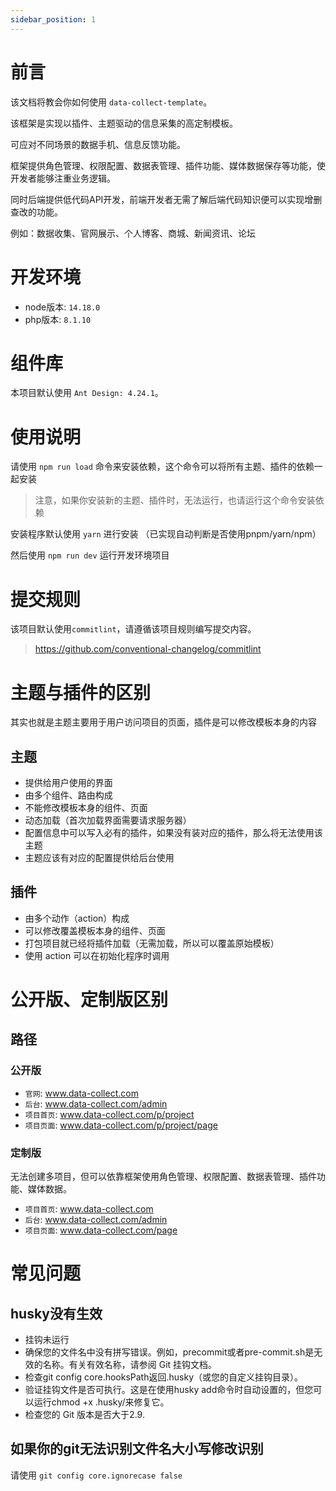 ```yaml
---
sidebar_position: 1
---
```


# 前言

该文档将教会你如何使用 `data-collect-template`。

该框架是实现以插件、主题驱动的信息采集的高定制模板。

可应对不同场景的数据手机、信息反馈功能。

框架提供角色管理、权限配置、数据表管理、插件功能、媒体数据保存等功能，使开发者能够注重业务逻辑。

同时后端提供低代码API开发，前端开发者无需了解后端代码知识便可以实现增删查改的功能。

例如：数据收集、官网展示、个人博客、商城、新闻资讯、论坛

# 开发环境

* node版本: `14.18.0`
* php版本: `8.1.10`

# 组件库

本项目默认使用 `Ant Design: 4.24.1`。

# 使用说明

请使用 `npm run load` 命令来安装依赖，这个命令可以将所有主题、插件的依赖一起安装

> 注意，如果你安装新的主题、插件时，无法运行，也请运行这个命令安装依赖

安装程序默认使用 `yarn` 进行安装 （已实现自动判断是否使用pnpm/yarn/npm）

然后使用 `npm run dev` 运行开发环境项目

# 提交规则

该项目默认使用`commitlint`，请遵循该项目规则编写提交内容。

> https://github.com/conventional-changelog/commitlint

# 主题与插件的区别

其实也就是主题主要用于用户访问项目的页面，插件是可以修改模板本身的内容

## 主题

* 提供给用户使用的界面
* 由多个组件、路由构成
* 不能修改模板本身的组件、页面
* 动态加载（首次加载界面需要请求服务器）
* 配置信息中可以写入必有的插件，如果没有装对应的插件，那么将无法使用该主题
* 主题应该有对应的配置提供给后台使用

## 插件

* 由多个动作（action）构成
* 可以修改覆盖模板本身的组件、页面
* 打包项目就已经将插件加载（无需加载，所以可以覆盖原始模板）
* 使用 action 可以在初始化程序时调用

# 公开版、定制版区别

## 路径

### 公开版

* `官网`: www.data-collect.com
* `后台`: www.data-collect.com/admin
* `项目首页`: www.data-collect.com/p/project
* `项目页面`: www.data-collect.com/p/project/page

### 定制版

无法创建多项目，但可以依靠框架使用角色管理、权限配置、数据表管理、插件功能、媒体数据。

* `项目首页`: www.data-collect.com
* `后台`: www.data-collect.com/admin
* `项目页面`: www.data-collect.com/page

# 常见问题

## husky没有生效

* 挂钩未运行
* 确保您的文件名中没有拼写错误。例如，precommit或者pre-commit.sh是无效的名称。有关有效名称，请参阅 Git 挂钩文档。
* 检查git config core.hooksPath返回.husky（或您的自定义挂钩目录）。
* 验证挂钩文件是否可执行。这是在使用husky add命令时自动设置的，但您可以运行chmod +x .husky/<hookname>来修复它。
* 检查您的 Git 版本是否大于2.9.

## 如果你的git无法识别文件名大小写修改识别

请使用 `git config core.ignorecase false`
